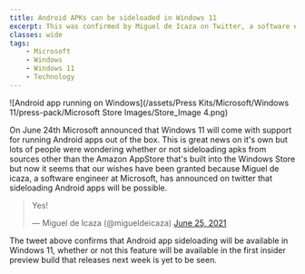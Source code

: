 ```yaml
---
title: Android APKs can be sideloaded in Windows 11
excerpt: This was confirmed by Miguel de Icaza on Twitter, a software engineer at Microsoft
classes: wide
tags:
    - Microsoft
    - Windows
    - Windows 11
    - Technology
---
```


![Android app running on Windows](/assets/Press Kits/Microsoft/Windows 11/press-pack/Microsoft Store Images/Store_Image 4.png)

On June 24th Microsoft announced that Windows 11 will come with support for running Android apps out of the box. This is great news on it's own but lots of people were wondering whether or not sideloading apks from sources other than the Amazon AppStore that's built into the Windows Store but now it seems that our wishes have been granted because Miguel de icaza, a software engineer at Microsoft, has announced on twitter that sideloading Android apps will be possible.

<blockquote class="twitter-tweet" data-dnt="true" data-theme="dark"><p lang="und" dir="ltr">Yes!</p>&mdash; Miguel de Icaza (@migueldeicaza) <a href="https://twitter.com/migueldeicaza/status/1408222245265330178?ref_src=twsrc%5Etfw">June 25, 2021</a></blockquote> <script async src="https://platform.twitter.com/widgets.js" charset="utf-8"></script>

The tweet above confirms that Android app sideloading will be available in Windows 11, whether or not this feature will be available in the first insider preview build that releases next week is yet to be seen.

